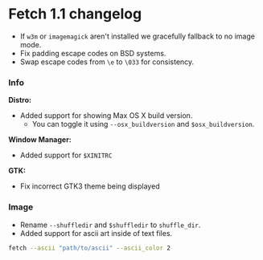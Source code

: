 # Fetch 1.1 changelog

- If `w3m` or `imagemagick` aren't installed we gracefully fallback to no image mode.
- Fix padding escape codes on BSD systems.
- Swap escape codes from `\e` to `\033` for consistency.

### Info

**Distro:**

- Added support for showing Max OS X build version.
    - You can toggle it using `--osx_buildversion` and `$osx_buildversion`.

**Window Manager:**

- Added support for `$XINITRC`

**GTK:**

- Fix incorrect GTK3 theme being displayed


### Image

- Rename `--shuffledir` and `$shuffledir` to `shuffle_dir`.
- Added support for ascii art inside of text files.

```sh
fetch --ascii "path/to/ascii" --ascii_color 2

```
